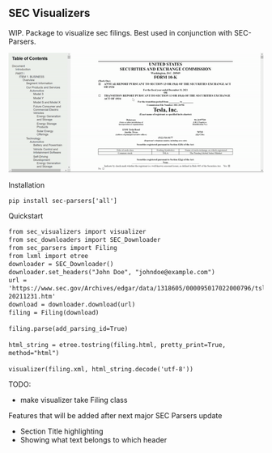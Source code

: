 ## SEC Visualizers
WIP. Package to visualize sec filings. Best used in conjunction with SEC-Parsers.

![Alt Text](assets/visualizer.gif)

Installation
```
pip install sec-parsers['all']
```

Quickstart
```
from sec_visualizers import visualizer
from sec_downloaders import SEC_Downloader
from sec_parsers import Filing
from lxml import etree
downloader = SEC_Downloader()
downloader.set_headers("John Doe", "johndoe@example.com")
url = 'https://www.sec.gov/Archives/edgar/data/1318605/000095017022000796/tsla-20211231.htm'
download = downloader.download(url)
filing = Filing(download)

filing.parse(add_parsing_id=True)

html_string = etree.tostring(filing.html, pretty_print=True, method="html")

visualizer(filing.xml, html_string.decode('utf-8'))
```

TODO:
* make visualizer take Filing class

Features that will be added after next major SEC Parsers update
* Section Title highlighting
* Showing what text belongs to which header
